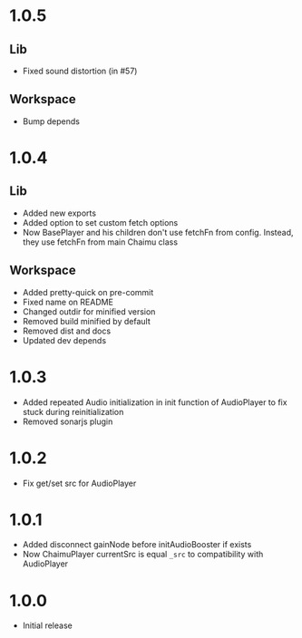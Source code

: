 # 1.0.5

## Lib

- Fixed sound distortion (in #57)

## Workspace

- Bump depends

# 1.0.4

## Lib

- Added new exports
- Added option to set custom fetch options
- Now BasePlayer and his children don't use fetchFn from config. Instead, they use fetchFn from main Chaimu class

## Workspace

- Added pretty-quick on pre-commit
- Fixed name on README
- Changed outdir for minified version
- Removed build minified by default
- Removed dist and docs
- Updated dev depends

# 1.0.3

- Added repeated Audio initialization in init function of AudioPlayer to fix stuck during reinitialization
- Removed sonarjs plugin

# 1.0.2

- Fix get/set src for AudioPlayer

# 1.0.1

- Added disconnect gainNode before initAudioBooster if exists
- Now ChaimuPlayer currentSrc is equal `_src` to compatibility with AudioPlayer

# 1.0.0

- Initial release
